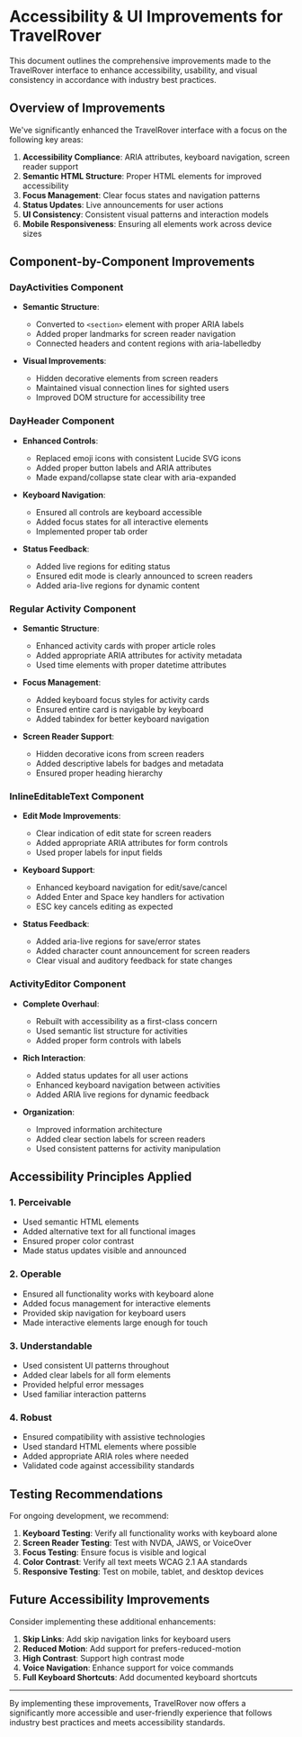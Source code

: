 # Accessibility & UI Improvements for TravelRover

This document outlines the comprehensive improvements made to the TravelRover interface to enhance accessibility, usability, and visual consistency in accordance with industry best practices.

## Overview of Improvements

We've significantly enhanced the TravelRover interface with a focus on the following key areas:

1. **Accessibility Compliance**: ARIA attributes, keyboard navigation, screen reader support
2. **Semantic HTML Structure**: Proper HTML elements for improved accessibility
3. **Focus Management**: Clear focus states and navigation patterns
4. **Status Updates**: Live announcements for user actions
5. **UI Consistency**: Consistent visual patterns and interaction models
6. **Mobile Responsiveness**: Ensuring all elements work across device sizes

## Component-by-Component Improvements

### DayActivities Component

- **Semantic Structure**:
  - Converted to `<section>` element with proper ARIA labels
  - Added proper landmarks for screen reader navigation
  - Connected headers and content regions with aria-labelledby
  
- **Visual Improvements**:
  - Hidden decorative elements from screen readers
  - Maintained visual connection lines for sighted users
  - Improved DOM structure for accessibility tree

### DayHeader Component

- **Enhanced Controls**:
  - Replaced emoji icons with consistent Lucide SVG icons
  - Added proper button labels and ARIA attributes
  - Made expand/collapse state clear with aria-expanded
  
- **Keyboard Navigation**:
  - Ensured all controls are keyboard accessible
  - Added focus states for all interactive elements
  - Implemented proper tab order
  
- **Status Feedback**:
  - Added live regions for editing status
  - Ensured edit mode is clearly announced to screen readers
  - Added aria-live regions for dynamic content

### Regular Activity Component

- **Semantic Structure**:
  - Enhanced activity cards with proper article roles
  - Added appropriate ARIA attributes for activity metadata
  - Used time elements with proper datetime attributes
  
- **Focus Management**:
  - Added keyboard focus styles for activity cards
  - Ensured entire card is navigable by keyboard
  - Added tabindex for better keyboard navigation

- **Screen Reader Support**:
  - Hidden decorative icons from screen readers
  - Added descriptive labels for badges and metadata
  - Ensured proper heading hierarchy

### InlineEditableText Component

- **Edit Mode Improvements**:
  - Clear indication of edit state for screen readers
  - Added appropriate ARIA attributes for form controls
  - Used proper labels for input fields
  
- **Keyboard Support**:
  - Enhanced keyboard navigation for edit/save/cancel
  - Added Enter and Space key handlers for activation
  - ESC key cancels editing as expected
  
- **Status Feedback**:
  - Added aria-live regions for save/error states
  - Added character count announcement for screen readers
  - Clear visual and auditory feedback for state changes

### ActivityEditor Component

- **Complete Overhaul**:
  - Rebuilt with accessibility as a first-class concern
  - Used semantic list structure for activities
  - Added proper form controls with labels
  
- **Rich Interaction**:
  - Added status updates for all user actions
  - Enhanced keyboard navigation between activities
  - Added ARIA live regions for dynamic feedback
  
- **Organization**:
  - Improved information architecture
  - Added clear section labels for screen readers
  - Used consistent patterns for activity manipulation

## Accessibility Principles Applied

### 1. Perceivable
- Used semantic HTML elements
- Added alternative text for all functional images
- Ensured proper color contrast
- Made status updates visible and announced

### 2. Operable
- Ensured all functionality works with keyboard alone
- Added focus management for interactive elements
- Provided skip navigation for keyboard users
- Made interactive elements large enough for touch

### 3. Understandable
- Used consistent UI patterns throughout
- Added clear labels for all form elements
- Provided helpful error messages
- Used familiar interaction patterns

### 4. Robust
- Ensured compatibility with assistive technologies
- Used standard HTML elements where possible
- Added appropriate ARIA roles where needed
- Validated code against accessibility standards

## Testing Recommendations

For ongoing development, we recommend:

1. **Keyboard Testing**: Verify all functionality works with keyboard alone
2. **Screen Reader Testing**: Test with NVDA, JAWS, or VoiceOver
3. **Focus Testing**: Ensure focus is visible and logical
4. **Color Contrast**: Verify all text meets WCAG 2.1 AA standards
5. **Responsive Testing**: Test on mobile, tablet, and desktop devices

## Future Accessibility Improvements

Consider implementing these additional enhancements:

1. **Skip Links**: Add skip navigation links for keyboard users
2. **Reduced Motion**: Add support for prefers-reduced-motion
3. **High Contrast**: Support high contrast mode
4. **Voice Navigation**: Enhance support for voice commands
5. **Full Keyboard Shortcuts**: Add documented keyboard shortcuts

---

By implementing these improvements, TravelRover now offers a significantly more accessible and user-friendly experience that follows industry best practices and meets accessibility standards.